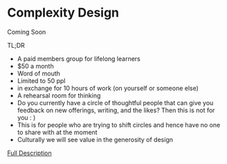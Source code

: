 # Complexity Design 

Coming Soon


TL;DR
- A paid members group for lifelong learners
- $50 a month
- Word of mouth
- Limited to 50 ppl
- in exchange for 10 hours of work (on yourself or someone else) 
- A rehearsal room for thinking 
- Do you currently have a circle of thoughtful people that can give you feedback on new offerings, writing, and the likes? Then this is not for you : )
- This is for people who are trying to shift circles and hence have no one to share with at the moment
- Culturally we will see value in the generosity of design 

[Full Description ](https://docs.google.com/document/d/1y077FNfTtWZHlkWXQSBTUb7ajAa3KGKd41KVDohuH6U/edit#)

